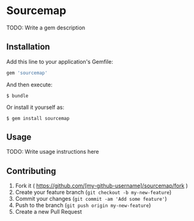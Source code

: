 # Sourcemap

TODO: Write a gem description

## Installation

Add this line to your application's Gemfile:

```ruby
gem 'sourcemap'
```

And then execute:

    $ bundle

Or install it yourself as:

    $ gem install sourcemap

## Usage

TODO: Write usage instructions here

## Contributing

1. Fork it ( https://github.com/[my-github-username]/sourcemap/fork )
2. Create your feature branch (`git checkout -b my-new-feature`)
3. Commit your changes (`git commit -am 'Add some feature'`)
4. Push to the branch (`git push origin my-new-feature`)
5. Create a new Pull Request
